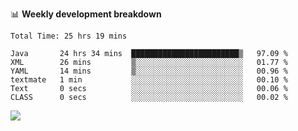 

📊 **Weekly development breakdown**
<!--START_SECTION:waka-->

```text
Total Time: 25 hrs 19 mins

Java       24 hrs 34 mins  ████████████████████████▒   97.09 %
XML        26 mins         ▒░░░░░░░░░░░░░░░░░░░░░░░░   01.77 %
YAML       14 mins         ▒░░░░░░░░░░░░░░░░░░░░░░░░   00.96 %
textmate   1 min           ░░░░░░░░░░░░░░░░░░░░░░░░░   00.10 %
Text       0 secs          ░░░░░░░░░░░░░░░░░░░░░░░░░   00.06 %
CLASS      0 secs          ░░░░░░░░░░░░░░░░░░░░░░░░░   00.02 %
```

<!--END_SECTION:waka-->

<p align="left" dir="auto">
  <a href="#">
    <img src="https://github-readme-stats.vercel.app/api?username=JiHongYuan&show_icons=true&inc">
  </a>
</p>
